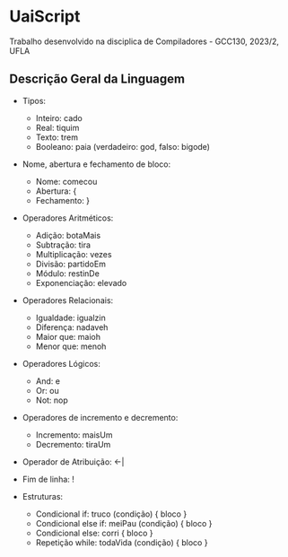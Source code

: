 # UaiScript
Trabalho desenvolvido na disciplica de Compiladores - GCC130, 2023/2, UFLA

## Descrição Geral da Linguagem
* Tipos:
  * Inteiro: cado
  * Real: tiquim
  *  Texto: trem
  * Booleano: paia (verdadeiro: god, falso: bigode)

* Nome, abertura e fechamento de bloco:
  * Nome: comecou
  * Abertura: {
  * Fechamento: }

* Operadores Aritméticos:
  * Adição: botaMais
  * Subtração: tira
  * Multiplicação: vezes
  * Divisão: partidoEm
  * Módulo: restinDe
  * Exponenciação: elevado 

* Operadores Relacionais:
  * Igualdade: igualzin
  * Diferença: nadaveh
  * Maior que: maioh
  * Menor que: menoh

* Operadores Lógicos:
  * And: e
  * Or: ou
  * Not: nop

* Operadores de incremento e decremento:
  * Incremento: maisUm
  * Decremento: tiraUm

* Operador de Atribuição: <-|

* Fim de linha: !

* Estruturas:
  * Condicional if: truco (condição) { bloco }
  * Condicional else if: meiPau (condição) { bloco }
  * Condicional else: corri { bloco }
  * Repetição while: todaVida (condição) { bloco }
